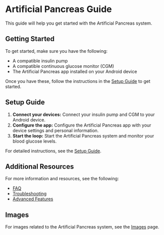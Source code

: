 # Artificial Pancreas Guide

This guide will help you get started with the Artificial Pancreas system.

## Getting Started

To get started, make sure you have the following:

- A compatible insulin pump
- A compatible continuous glucose monitor (CGM)
- The Artificial Pancreas app installed on your Android device

Once you have these, follow the instructions in the [Setup Guide](setup.md) to get started.

## Setup Guide

1. **Connect your devices:** Connect your insulin pump and CGM to your Android device.
2. **Configure the app:** Configure the Artificial Pancreas app with your device settings and personal information.
3. **Start the loop:** Start the Artificial Pancreas system and monitor your blood glucose levels.

For detailed instructions, see the [Setup Guide](setup.md).

## Additional Resources

For more information and resources, see the following:

- [FAQ](faq.md)
- [Troubleshooting](troubleshooting.md)
- [Advanced Features](advanced.md)

## Images

For images related to the Artificial Pancreas system, see the [Images](images.md) page.
